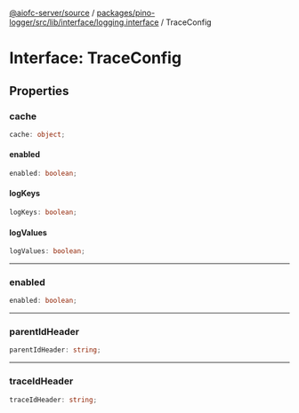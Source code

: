 [@aiofc-server/source](../../../../../../../index.md) / [packages/pino-logger/src/lib/interface/logging.interface](../index.md) / TraceConfig

# Interface: TraceConfig

## Properties

### cache

```ts
cache: object;
```

#### enabled

```ts
enabled: boolean;
```

#### logKeys

```ts
logKeys: boolean;
```

#### logValues

```ts
logValues: boolean;
```

***

### enabled

```ts
enabled: boolean;
```

***

### parentIdHeader

```ts
parentIdHeader: string;
```

***

### traceIdHeader

```ts
traceIdHeader: string;
```
